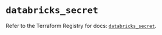 # `databricks_secret`

Refer to the Terraform Registry for docs: [`databricks_secret`](https://registry.terraform.io/providers/databricks/databricks/1.81.0/docs/resources/secret).
